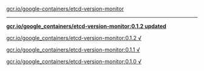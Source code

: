 [gcr.io/google-containers/etcd-version-monitor](https://hub.docker.com/r/sqeven/etcd-version-monitor/tags/) 

----
**[gcr.io/google_containers/etcd-version-monitor:0.1.2 updated](https://hub.docker.com/r/sqeven/etcd-version-monitor/tags/)**

[gcr.io/google_containers/etcd-version-monitor:0.1.2 √](https://hub.docker.com/r/sqeven/etcd-version-monitor/tags/)

[gcr.io/google_containers/etcd-version-monitor:0.1.1 √](https://hub.docker.com/r/sqeven/etcd-version-monitor/tags/)

[gcr.io/google_containers/etcd-version-monitor:0.1.0 √](https://hub.docker.com/r/sqeven/etcd-version-monitor/tags/)

